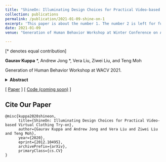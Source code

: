 ```yaml
---
title: "ShineOn: Illuminating Design Choices for Practical Video-based Virtual Try-on"
collection: publications
permalink: /publication/2021-01-09-shine-on-1
excerpt: 'This paper is about the number 1. The number 2 is left for future work.'
date: 2021-01-09
venue: "Generation of Human Behavior Workshop at Winter Conference on Applications of Computer Vision"

---
```

[* denotes equal contribution]

**Gaurav Kuppa** *, Andrew Jong *, Vera Liu, Ziwei Liu, and Teng Moh

Generation of Human Behavior Workshop at WACV 2021. 

<details>
<summary><b>Abstract</b></summary>
Virtual try-on has garnered interest as a neural rendering benchmark task to evaluate complex object transfer and scene composition.
Recent works in virtual clothing try-on feature a plethora of possible architectural and data representation choices.
However, they present little clarity on quantifying the isolated visual effect of each choice, nor do they specify the hyperparameter details that are key
to experimental reproduction. Our work, ShineOn, approaches the try-on task from a bottom-up approach and aims to shine light on the visual and quantitative effects of each experiment. 
We build a series of scientific experiments to isolate effective design choices in video synthesis for virtual clothing try-on.
Specifically, we investigate the effect of different pose annotations, self-attention layer placement, and activation functions on the quantitative and qualitative performance of video virtual try-on. 
We find that DensePose annotations not only enhance face details but also decrease memory usage and training time.
Next, we find that attention layers improve face and neck quality. Finally, we show that GELU and ReLU activation functions are the most effective in our experiments despite the appeal of newer activations such as Swish and Sine.
We will release a well-organized code base, hyperparameters, and model checkpoints to support the reproducibility of our results.
We expect our extensive experiments and code to greatly inform future design choices in video virtual try-on. 
Our code may be accessed at https://github.com/andrewjong/ShineOn-Virtual-Tryon.
</details> 

[ [Paper](https://arxiv.org/abs/2012.10495) ] [ [Code (coming soon)](https://github.com/andrewjong/ShineOn-Virtual-Tryon) ]

## Cite Our Paper
```
@misc{kuppa2020shineon,
      title={ShineOn: Illuminating Design Choices for Practical Video-based Virtual Clothing Try-on}, 
      author={Gaurav Kuppa and Andrew Jong and Vera Liu and Ziwei Liu and Teng Moh},
      year={2020},
      eprint={2012.10495},
      archivePrefix={arXiv},
      primaryClass={cs.CV}
}
```